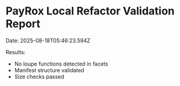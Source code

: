 # PayRox Local Refactor Validation Report

Date: 2025-08-18T05:46:23.594Z

Results:

- No loupe functions detected in facets
- Manifest structure validated
- Size checks passed